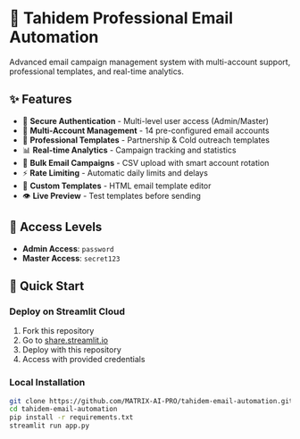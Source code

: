 # 🚀 Tahidem Professional Email Automation

Advanced email campaign management system with multi-account support, professional templates, and real-time analytics.

## ✨ Features

- 🔐 **Secure Authentication** - Multi-level user access (Admin/Master)
- 📧 **Multi-Account Management** - 14 pre-configured email accounts
- 🎨 **Professional Templates** - Partnership & Cold outreach templates
- 📊 **Real-time Analytics** - Campaign tracking and statistics
- 🚀 **Bulk Email Campaigns** - CSV upload with smart account rotation
- ⚡ **Rate Limiting** - Automatic daily limits and delays
- 📝 **Custom Templates** - HTML email template editor
- 👁️ **Live Preview** - Test templates before sending

## 🔑 Access Levels

- **Admin Access**: `password`
- **Master Access**: `secret123`

## 🚀 Quick Start

### Deploy on Streamlit Cloud

1. Fork this repository
2. Go to [share.streamlit.io](https://share.streamlit.io)
3. Deploy with this repository
4. Access with provided credentials

### Local Installation

```bash
git clone https://github.com/MATRIX-AI-PRO/tahidem-email-automation.git
cd tahidem-email-automation
pip install -r requirements.txt
streamlit run app.py
